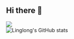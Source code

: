 <!--
**linglong67/linglong67** is a ✨ _special_ ✨ repository because its `README.md` (this file) appears on your GitHub profile.

Here are some ideas to get you started:

- 🔭 I’m currently working on ...
- 🌱 I’m currently learning ...
- 👯 I’m looking to collaborate on ...
- 🤔 I’m looking for help with ...
- 💬 Ask me about ...
- 📫 How to reach me: ...
- 😄 Pronouns: ...
- ⚡ Fun fact: ...
-->

## Hi there 👋
![](https://komarev.com/ghpvc/?username=linglong67) <br>
![Linglong's GitHub stats](https://github-readme-stats.vercel.app/api?username=linglong67&show_icons=true&theme=buefy)
